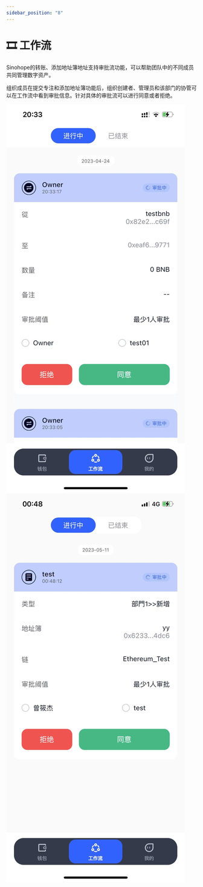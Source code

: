 ```yaml
---
sidebar_position: "8"
---
```

# 🎞 工作流

Sinohope的转账、添加地址簿地址支持审批流功能，可以帮助团队中的不同成员共同管理数字资产。

组织成员在提交专注和添加地址簿功能后，组织创建者、管理员和该部门的协管可以在工作流中看到审批信息。针对具体的审批流可以进行同意或者拒绝。



![](<../images/assets/image (69).png>)![](../images/assets/b90589eec6addf7a0934856fef478be.jpg)
